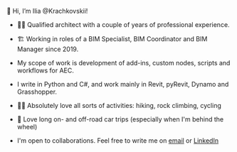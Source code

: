 👋 Hi, I’m Ilia @Krachkovskii!


- 👷‍♂️ Qualified architect with a couple of years of professional experience.
- 🏗️ Working in roles of a BIM Specialist, BIM Coordinator and BIM Manager since 2019.


- My scope of work is development of add-ins, custom nodes, scripts and workflows for AEC.
- I write in Python and C#, and work mainly in Revit, pyRevit, Dynamo and Grasshopper.


- 🚵‍♂️ Absolutely love all sorts of activities: hiking, rock climbing, cycling
- 🚙 Love long on- and off-road car trips (especially when I'm behind the wheel)


- I'm open to collaborations. Feel free to write me on [email](mailto:i.krachkovskii@gmail.com) or [LinkedIn](https://www.linkedin.com/in/ilia-krachkovskii/)

<!---
Krachkovskii/Krachkovskii is a ✨ special ✨ repository because its `README.md` (this file) appears on your GitHub profile.
You can click the Preview link to take a look at your changes.
--->
